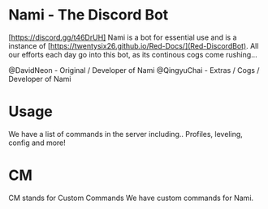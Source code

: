 # Nami - The Discord Bot


[https://discord.gg/t46DrUH] Nami is a bot for essential use and is a instance of [https://twentysix26.github.io/Red-Docs/](Red-DiscordBot). All our efforts each day go into this bot, as its continous cogs come rushing...

@DavidNeon - Original / Developer of Nami
@QingyuChai - Extras / Cogs / Developer of Nami

# Usage
We have a list of commands in the server including.. Profiles, leveling, config and more!

# CM
CM stands for Custom Commands
We have custom commands for Nami.
